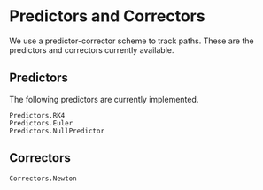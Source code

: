 # Predictors and Correctors

We use a predictor-corrector scheme to track paths. These are the predictors and correctors
currently available.

## Predictors

The following predictors are currently implemented.
```@docs
Predictors.RK4
Predictors.Euler
Predictors.NullPredictor
```

## Correctors
```@docs
Correctors.Newton
```
